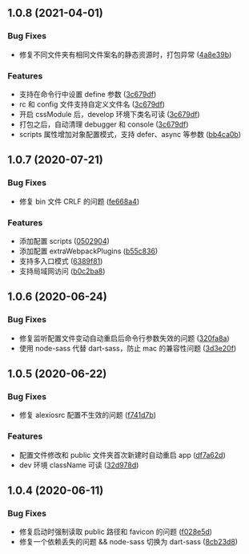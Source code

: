 ## 1.0.8 (2021-04-01)

### Bug Fixes

- 修复不同文件夹有相同文件案名的静态资源时，打包异常 ([4a8e39b](https://github.com/alexiosjs/alexios/commit/4a8e39b253ef7c96b1847106f553b971f80960b9))

### Features

- 支持在命令行中设置 define 参数 ([3c679df](https://github.com/alexiosjs/alexios/commit/3c679df78f8e608183b6c895f772a89809840ec9))
- rc 和 config 文件支持自定义文件名 ([3c679df](https://github.com/alexiosjs/alexios/commit/3c679df78f8e608183b6c895f772a89809840ec9))
- 开启 cssModule 后，develop 环境下类名可读 ([3c679df](https://github.com/alexiosjs/alexios/commit/3c679df78f8e608183b6c895f772a89809840ec9))
- 打包之后，自动清理 debugger 和 console ([3c679df](https://github.com/alexiosjs/alexios/commit/3c679df78f8e608183b6c895f772a89809840ec9))
- scripts 属性增加对象配置模式，支持 defer、async 等参数 ([bb4ca0b](https://github.com/alexiosjs/alexios/commit/bb4ca0b33131bb3e050adc8a49ca2884dac0181c))

## 1.0.7 (2020-07-21)

### Bug Fixes

- 修复 bin 文件 CRLF 的问题 ([fe668a4](https://github.com/alexiosjs/alexios/commit/fe668a443232047ed32edf881d72a9b1de442b8a))

### Features

- 添加配置 scripts ([0502904](https://github.com/alexiosjs/alexios/commit/05029042306a3978fdd375e9fd60d5efe7ac841d))
- 添加配置 extraWebpackPlugins ([b55c836](https://github.com/alexiosjs/alexios/commit/b55c8360e11fb4e230902501440d1cf5efbd9993))
- 支持多入口模式 ([6389f81](https://github.com/alexiosjs/alexios/commit/6389f818dd622a4c8353cf8f2160be31bebbe2de))
- 支持局域网访问 ([b0c2ba8](https://github.com/alexiosjs/alexios/commit/b0c2ba882e23e67561608b52c86157e91bc9a1c5))

## 1.0.6 (2020-06-24)

### Bug Fixes

- 修复监听配置文件变动自动重启后命令行参数失效的问题 ([320fa8a](https://github.com/alexiosjs/alexios/commit/320fa8a6851376cedc315cf26cb8f1620711ac62))
- 使用 node-sass 代替 dart-sass，防止 mac 的兼容性问题 ([3d3e20f](https://github.com/alexiosjs/alexios/commit/3d3e20fe15a2da08ced54b3140badddba1faca44))

## 1.0.5 (2020-06-22)

### Bug Fixes

- 修复 alexiosrc 配置不生效的问题 ([f741d7b](https://github.com/alexiosjs/alexios/commit/f741d7b2fb1fa3a1bb2ec659f8b95a0a31ce7521))

### Features

- 配置文件修改和 public 文件夹首次新建时自动重启 app ([df7a62d](https://github.com/alexiosjs/alexios/commit/df7a62d70b9ec1cebdcf2e5f563a3994d055fe28))
- dev 环境 className 可读 ([32d978d](https://github.com/alexiosjs/alexios/commit/32d978d95faa317e5ff32f622f6aac2820bfd1dd))

## 1.0.4 (2020-06-11)

### Bug Fixes

- 修复启动时强制读取 public 路径和 favicon 的问题 ([f028e5d](https://github.com/alexiosjs/alexios/commit/f028e5d7fba5712ebd3aa9c29aa4323d8a4831aa))
- 修复一个依赖丢失的问题 && node-sass 切换为 dart-sass ([8cb23d8](https://github.com/alexiosjs/alexios/commit/8cb23d88039b6ba6f286f6bc90f264e718b705f6))
